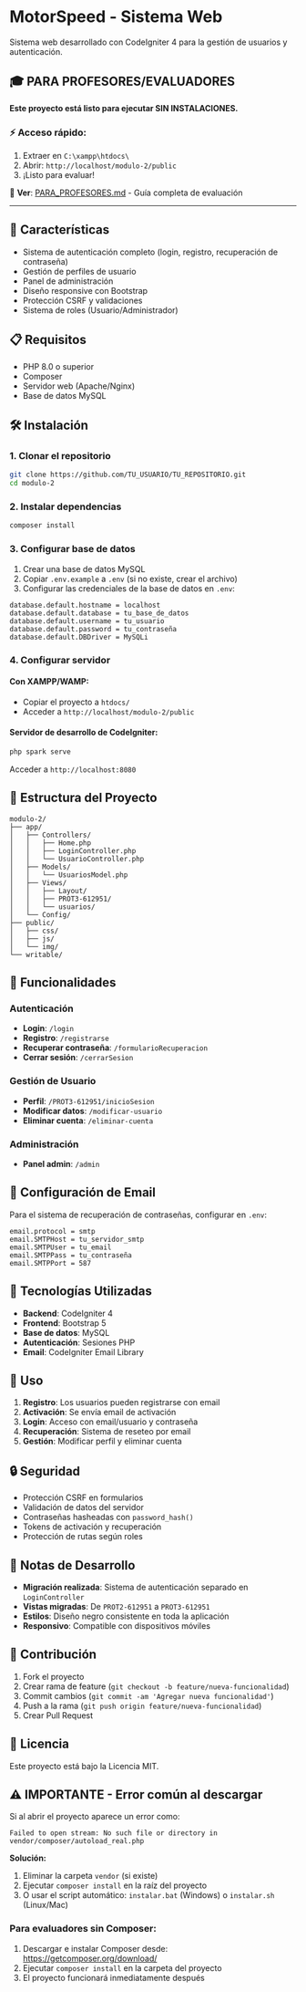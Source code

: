 # MotorSpeed - Sistema Web

Sistema web desarrollado con CodeIgniter 4 para la gestión de usuarios y autenticación.

## 🎓 **PARA PROFESORES/EVALUADORES**

**Este proyecto está listo para ejecutar SIN INSTALACIONES.**

### ⚡ **Acceso rápido:**
1. Extraer en `C:\xampp\htdocs\`
2. Abrir: `http://localhost/modulo-2/public`
3. ¡Listo para evaluar!

📖 **Ver**: [PARA_PROFESORES.md](PARA_PROFESORES.md) - Guía completa de evaluación

---

## 🚀 Características

- Sistema de autenticación completo (login, registro, recuperación de contraseña)
- Gestión de perfiles de usuario
- Panel de administración
- Diseño responsive con Bootstrap
- Protección CSRF y validaciones
- Sistema de roles (Usuario/Administrador)

## 📋 Requisitos

- PHP 8.0 o superior
- Composer
- Servidor web (Apache/Nginx)
- Base de datos MySQL

## 🛠️ Instalación

### 1. Clonar el repositorio
```bash
git clone https://github.com/TU_USUARIO/TU_REPOSITORIO.git
cd modulo-2
```

### 2. Instalar dependencias
```bash
composer install
```

### 3. Configurar base de datos
1. Crear una base de datos MySQL
2. Copiar `.env.example` a `.env` (si no existe, crear el archivo)
3. Configurar las credenciales de la base de datos en `.env`:
```
database.default.hostname = localhost
database.default.database = tu_base_de_datos
database.default.username = tu_usuario
database.default.password = tu_contraseña
database.default.DBDriver = MySQLi
```

### 4. Configurar servidor
#### Con XAMPP/WAMP:
- Copiar el proyecto a `htdocs/`
- Acceder a `http://localhost/modulo-2/public`

#### Servidor de desarrollo de CodeIgniter:
```bash
php spark serve
```
Acceder a `http://localhost:8080`

## 📁 Estructura del Proyecto

```
modulo-2/
├── app/
│   ├── Controllers/
│   │   ├── Home.php
│   │   ├── LoginController.php
│   │   └── UsuarioController.php
│   ├── Models/
│   │   └── UsuariosModel.php
│   ├── Views/
│   │   ├── Layout/
│   │   ├── PROT3-612951/
│   │   └── usuarios/
│   └── Config/
├── public/
│   ├── css/
│   ├── js/
│   └── img/
└── writable/
```

## 🎯 Funcionalidades

### Autenticación
- **Login**: `/login`
- **Registro**: `/registrarse`
- **Recuperar contraseña**: `/formularioRecuperacion`
- **Cerrar sesión**: `/cerrarSesion`

### Gestión de Usuario
- **Perfil**: `/PROT3-612951/inicioSesion`
- **Modificar datos**: `/modificar-usuario`
- **Eliminar cuenta**: `/eliminar-cuenta`

### Administración
- **Panel admin**: `/admin`

## 🔧 Configuración de Email

Para el sistema de recuperación de contraseñas, configurar en `.env`:
```
email.protocol = smtp
email.SMTPHost = tu_servidor_smtp
email.SMTPUser = tu_email
email.SMTPPass = tu_contraseña
email.SMTPPort = 587
```

## 🎨 Tecnologías Utilizadas

- **Backend**: CodeIgniter 4
- **Frontend**: Bootstrap 5
- **Base de datos**: MySQL
- **Autenticación**: Sesiones PHP
- **Email**: CodeIgniter Email Library

## 👥 Uso

1. **Registro**: Los usuarios pueden registrarse con email
2. **Activación**: Se envía email de activación
3. **Login**: Acceso con email/usuario y contraseña
4. **Recuperación**: Sistema de reseteo por email
5. **Gestión**: Modificar perfil y eliminar cuenta

## 🔒 Seguridad

- Protección CSRF en formularios
- Validación de datos del servidor
- Contraseñas hasheadas con `password_hash()`
- Tokens de activación y recuperación
- Protección de rutas según roles

## 📝 Notas de Desarrollo

- **Migración realizada**: Sistema de autenticación separado en `LoginController`
- **Vistas migradas**: De `PROT2-612951` a `PROT3-612951`
- **Estilos**: Diseño negro consistente en toda la aplicación
- **Responsivo**: Compatible con dispositivos móviles

## 🤝 Contribución

1. Fork el proyecto
2. Crear rama de feature (`git checkout -b feature/nueva-funcionalidad`)
3. Commit cambios (`git commit -am 'Agregar nueva funcionalidad'`)
4. Push a la rama (`git push origin feature/nueva-funcionalidad`)
5. Crear Pull Request

## 📄 Licencia

Este proyecto está bajo la Licencia MIT.

## ⚠️ **IMPORTANTE - Error común al descargar**

Si al abrir el proyecto aparece un error como:
```
Failed to open stream: No such file or directory in vendor/composer/autoload_real.php
```

**Solución:**
1. Eliminar la carpeta `vendor` (si existe)
2. Ejecutar `composer install` en la raíz del proyecto
3. O usar el script automático: `instalar.bat` (Windows) o `instalar.sh` (Linux/Mac)

### **Para evaluadores sin Composer:**
1. Descargar e instalar Composer desde: https://getcomposer.org/download/
2. Ejecutar `composer install` en la carpeta del proyecto
3. El proyecto funcionará inmediatamente después
